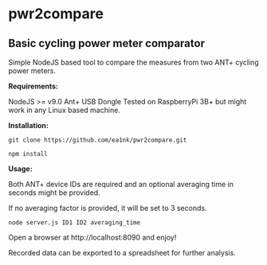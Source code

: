 # pwr2compare
Basic cycling power meter comparator
---
Simple NodeJS based tool to compare the measures from two ANT+ cycling power meters.


**Requirements:**

NodeJS >= v9.0
Ant+ USB Dongle
Tested on RaspberryPi 3B+ but might work in any Linux based machine.

**Installation:**

```
git clone https://github.com/ea1nk/pwr2compare.git
```
```
npm install
```

**Usage:**

Both ANT+ device IDs are required and an optional averaging time in seconds might be provided.

If no averaging factor is provided, it will be set to 3 seconds.
```
node server.js ID1 ID2 averaging_time
```

Open a browser at http://localhost:8090 and enjoy!

Recorded data can be exported to a spreadsheet for further analysis.
